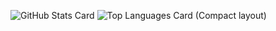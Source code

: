 ![GitHub Stats Card](https://github-readme-stats-ten-pied-58.vercel.app/api?username=UUGTech&hide_rank=true&count_private=true&bg_color=1e1e2e&text_color=cdd6f4&icon_color=cba6f7&title_color=94e2d5)
![Top Languages Card (Compact layout)](https://github-readme-stats-ten-pied-58.vercel.app/api/top-langs/?username=UUGTech&layout=compact&count_private=true&bg_color=1e1e2e&text_color=cdd6f4&icon_color=cba6f7&title_color=94e2d5&exclude_repo=Gravitist,catescape)
